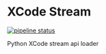 # XCode Stream

[![pipeline status](https://gitlab.com/fazzani/xtreamcode/badges/master/pipeline.svg)](https://gitlab.com/fazzani/xcodestream/commits/master)

Python XCode stream api loader
